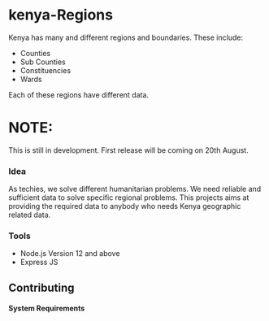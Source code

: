 <!-- [![Build Status](https://travis-ci.com/Nicanor008/Kenya-regions.svg?branch=setup/travis)](https://travis-ci.com/Nicanor008/Kenya-regions) -->

# kenya-Regions
Kenya has many and different regions and boundaries. These include:
- Counties
- Sub Counties
- Constituencies
- Wards

Each of these regions have different data. 

# NOTE:
This is still in development. First release will be coming on 20th August.

### Idea
As techies, we solve different humanitarian problems. We need reliable and sufficient data to solve specific regional problems. This projects aims at providing the required data to anybody who needs Kenya geographic related data.

### Tools
- Node.js Version 12 and above
- Express JS


## Contributing
#### System Requirements

